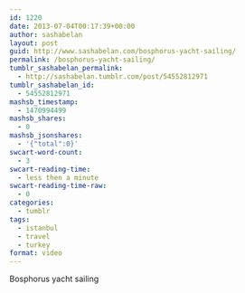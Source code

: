 ```yaml
---
id: 1220
date: 2013-07-04T00:17:39+00:00
author: sashabelan
layout: post
guid: http://www.sashabelan.com/bosphorus-yacht-sailing/
permalink: /bosphorus-yacht-sailing/
tumblr_sashabelan_permalink:
  - http://sashabelan.tumblr.com/post/54552812971
tumblr_sashabelan_id:
  - 54552812971
mashsb_timestamp:
  - 1470994499
mashsb_shares:
  - 0
mashsb_jsonshares:
  - '{"total":0}'
swcart-word-count:
  - 3
swcart-reading-time:
  - less then a minute
swcart-reading-time-raw:
  - 0
categories:
  - tumblr
tags:
  - istanbul
  - travel
  - turkey
format: video
---
```

Bosphorus yacht sailing